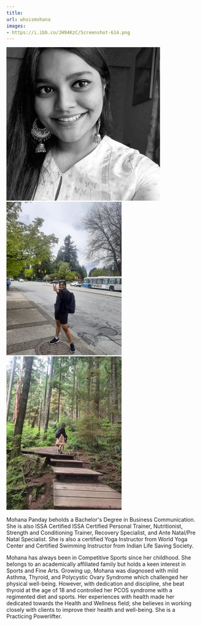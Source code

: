 ```yaml
---
title: 
url: whoismohana
images:
- https://i.ibb.co/JH94KzC/Screenshot-614.png
---
```


<div align="left">
  <img src="profilemohana1.jpg" alt="Mohana's Image" style="width: 400px; display: inline-block; margin-right: 10px;">
  <img src="mohanav2.jpg" alt="Mohana's Image" style="width: 300px; display: inline-block; margin-right: 10px;">
  <img src="mohanav3 trek.jpg" alt="Mohana's Image" style="width: 300px; display: inline-block;">

  <p>
    Mohana Panday beholds a Bachelor's Degree in Business Communication. 
    She is also ISSA Certified ISSA Certified Personal Trainer, Nutritionist, Strength and Conditioning Trainer, Recovery Specialist, and Ante Natal/Pre Natal Specialist. She is also a certified Yoga Instructor from World Yoga Center and Certified Swimming Instructor from Indian Life Saving Society.
  </p>

  <p>
    Mohana has always been in Competitive Sports since her childhood. She belongs to an academically affiliated family but holds a keen interest in Sports and Fine Arts. Growing up, Mohana was diagnosed with mild Asthma, Thyroid, and Polycystic Ovary Syndrome which challenged her physical well-being. However, with dedication and discipline, she beat thyroid at the age of 18 and controlled her PCOS syndrome with a regimented diet and sports. Her experiences with health made her dedicated towards the Health and Wellness field; she believes in working closely with clients to improve their health and well-being. She is a Practicing Powerlifter.
  </p>
</div>

